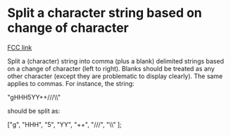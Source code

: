 # Split a character string based on change of character

[FCC link](https://www.freecodecamp.org/learn/coding-interview-prep/rosetta-code/split-a-character-string-based-on-change-of-character)

Split a (character) string into comma (plus a blank) delimited strings based on
a change of character (left to right). Blanks should be treated as any other
character (except they are problematic to display clearly). The same applies to
commas. For instance, the string:

"gHHH5YY++///\\\\"

should be split as:

\["g", "HHH", "5", "YY", "++", "///", "\\\\" \];
